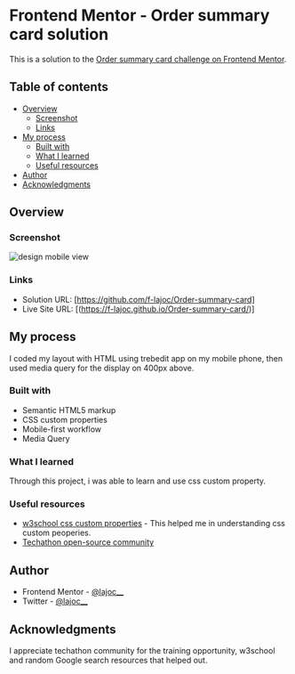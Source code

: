 # Frontend Mentor - Order summary card solution

This is a solution to the [Order summary card challenge on Frontend Mentor](https://www.frontendmentor.io/challenges/order-summary-component-QlPmajDUj). 
## Table of contents

- [Overview](#overview)
  - [Screenshot](#screenshot)
  - [Links](#links)
- [My process](#my-process)
  - [Built with](#built-with)
  - [What I learned](#what-i-learned)
  - [Useful resources](#useful-resources)
- [Author](#author)
- [Acknowledgments](#acknowledgments)

## Overview

### Screenshot

![design mobile view](screenshot.png)


### Links
- Solution URL: [https://github.com/f-lajoc/Order-summary-card]
- Live Site URL: [(https://f-lajoc.github.io/Order-summary-card/)]

## My process

I coded my layout with HTML using trebedit app on my mobile phone, then used media query for the display on 400px above.

### Built with

- Semantic HTML5 markup
- CSS custom properties
- Mobile-first workflow
- Media Query

### What I learned

Through this project, i was able to learn and use css custom property.

### Useful resources

- [w3school css custom properties](https://www.w3school.com) - This helped me in understanding css custom peoperies.
- [Techathon open-source community](https://twitter.com/Techathonian)
## Author

- Frontend Mentor - [@lajoc__](https://www.frontendmentor.io/profile/lajoc__)
- Twitter - [@lajoc__](https://www.twitter.com/lajoc__)

## Acknowledgments

I appreciate techathon community for the training opportunity, w3school and random Google search resources that helped out.
